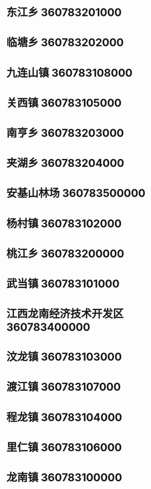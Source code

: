 # 东江乡 360783201000
# 临塘乡 360783202000
# 九连山镇 360783108000
# 关西镇 360783105000
# 南亨乡 360783203000
# 夹湖乡 360783204000
# 安基山林场 360783500000
# 杨村镇 360783102000
# 桃江乡 360783200000
# 武当镇 360783101000
# 江西龙南经济技术开发区 360783400000
# 汶龙镇 360783103000
# 渡江镇 360783107000
# 程龙镇 360783104000
# 里仁镇 360783106000
# 龙南镇 360783100000
